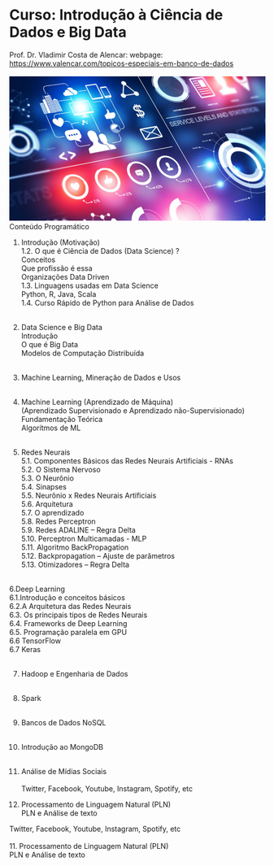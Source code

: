 # Curso: Introdução à Ciência de Dados e Big Data<br />
Prof. Dr. Vladimir Costa de Alencar: webpage: https://www.valencar.com/topicos-especiais-em-banco-de-dados <br /><br />
![image](big-data-analytics.jpg)
Conteúdo Programático<br />
1. Introdução (Motivação) <br />
1.2. O que é Ciência de Dados (Data Science) ? <br />
Conceitos <br />
Que profissão é essa <br />
Organizações Data Driven <br />
1.3. Linguagens usadas em Data Science <br />
Python, R, Java, Scala <br />
1.4. Curso Rápido de Python para Análise de Dados <br /> <br />
2. Data Science e Big Data <br />
Introdução <br />
O que é Big Data <br />
Modelos de Computação Distribuída <br /> <br />
3. Machine Learning, Mineração de Dados e Usos<br /><br />
4. Machine Learning (Aprendizado de Máquina) <br />
(Aprendizado Supervisionado e Aprendizado não-Supervisionado) <br />
Fundamentação Teórica <br />
Algorítmos de ML <br /> <br />

5. Redes Neurais  <br />
5.1. Componentes Básicos das Redes Neurais Artificiais - RNAs  <br />
5.2. O Sistema Nervoso  <br />
5.3. O Neurônio  <br />
5.4. Sinapses  <br />
5.5. Neurônio x Redes Neurais Artificiais  <br />
5.6. Arquitetura  <br />
5.7. O aprendizado  <br />
5.8. Redes Perceptron  <br />
5.9. Redes ADALINE – Regra Delta  <br />
5.10. Perceptron Multicamadas - MLP  <br />
5.11. Algoritmo BackPropagation  <br />
5.12. Backpropagation – Ajuste de parâmetros <br />
5.13. Otimizadores – Regra Delta  <br />  <br />

6.Deep Learning  <br />
6.1.Introdução e conceitos básicos <br />
6.2.A Arquitetura das Redes Neurais  <br />
6.3. Os principais tipos de Redes Neurais  <br />
6.4. Frameworks de Deep Learning  <br />
6.5. Programação paralela em GPU  <br />
6.6 TensorFlow  <br />
6.7 Keras  <br /> <br />

7. Hadoop e Engenharia de Dados <br /> <br />

8. Spark <br /> <br />

9. Bancos de Dados NoSQL <br /> <br />

10. Introdução ao MongoDB <br /> <br />

11. Análise de Mídias Sociais <br /><br />
Twitter, Facebook, Youtube, Instagram, Spotify, etc <br />

12. Processamento de Linguagem Natural (PLN) <br />
PLN e Análise de texto <br />

Twitter, Facebook, Youtube, Instagram, Spotify, etc <br /><br />
11. Processamento de Linguagem Natural (PLN) <br />
PLN e Análise de texto <br />
